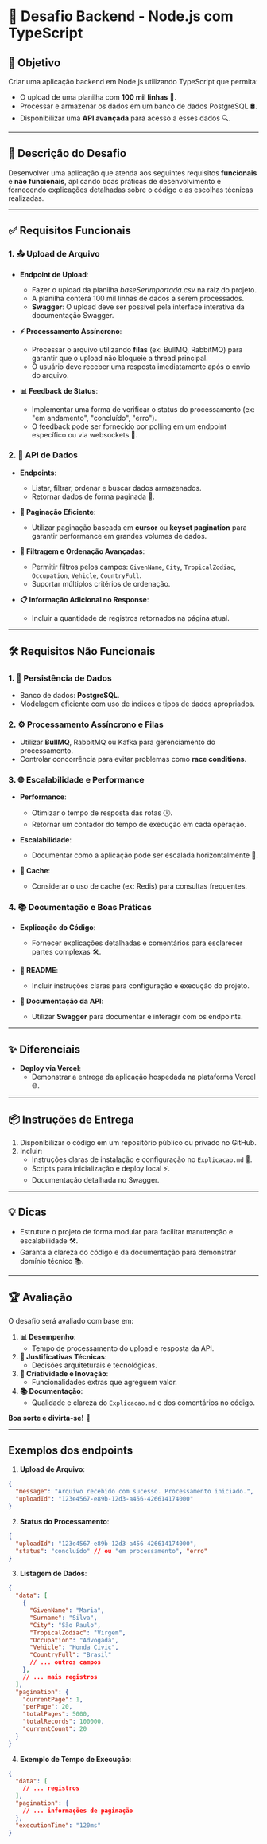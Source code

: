 # 🚀 Desafio Backend - Node.js com TypeScript

## 🎯 Objetivo
Criar uma aplicação backend em Node.js utilizando TypeScript que permita:

- O upload de uma planilha com **100 mil linhas** 📄.
- Processar e armazenar os dados em um banco de dados PostgreSQL 🛢️.
- Disponibilizar uma **API avançada** para acesso a esses dados 🔍.

---

## 📝 Descrição do Desafio
Desenvolver uma aplicação que atenda aos seguintes requisitos **funcionais** e **não funcionais**, aplicando boas práticas de desenvolvimento e fornecendo explicações detalhadas sobre o código e as escolhas técnicas realizadas.

---

## ✅ Requisitos Funcionais

### 1. 📤 Upload de Arquivo
- **Endpoint de Upload**:
  - Fazer o upload da planilha _baseSerImportada.csv_ na raiz do projeto.
  - A planilha conterá 100 mil linhas de dados a serem processados.
  - **Swagger**: O upload deve ser possível pela interface interativa da documentação Swagger.

- **⚡ Processamento Assíncrono**:
  - Processar o arquivo utilizando **filas** (ex: BullMQ, RabbitMQ) para garantir que o upload não bloqueie a thread principal.
  - O usuário deve receber uma resposta imediatamente após o envio do arquivo.

- **📊 Feedback de Status**:
  - Implementar uma forma de verificar o status do processamento (ex: "em andamento", "concluído", "erro").
  - O feedback pode ser fornecido por polling em um endpoint específico ou via websockets 🔄.

### 2. 🔎 API de Dados
- **Endpoints**:
  - Listar, filtrar, ordenar e buscar dados armazenados.
  - Retornar dados de forma paginada 📄.

- **📌 Paginação Eficiente**:
  - Utilizar paginação baseada em **cursor** ou **keyset pagination** para garantir performance em grandes volumes de dados.

- **🔧 Filtragem e Ordenação Avançadas**:
  - Permitir filtros pelos campos: `GivenName`, `City`, `TropicalZodiac`, `Occupation`, `Vehicle`, `CountryFull`.
  - Suportar múltiplos critérios de ordenação.

- **📋 Informação Adicional no Response**:
  - Incluir a quantidade de registros retornados na página atual.

---

## 🛠️ Requisitos Não Funcionais

### 1. 📂 Persistência de Dados
- Banco de dados: **PostgreSQL**.
- Modelagem eficiente com uso de índices e tipos de dados apropriados.

### 2. ⚙️ Processamento Assíncrono e Filas
- Utilizar **BullMQ**, RabbitMQ ou Kafka para gerenciamento do processamento.
- Controlar concorrência para evitar problemas como **race conditions**.

### 3. 🌐 Escalabilidade e Performance
- **Performance**:
  - Otimizar o tempo de resposta das rotas 🕒.
  - Retornar um contador do tempo de execução em cada operação.

- **Escalabilidade**:
  - Documentar como a aplicação pode ser escalada horizontalmente 🔀.

- **🧰 Cache**:
  - Considerar o uso de cache (ex: Redis) para consultas frequentes.

### 4. 📚 Documentação e Boas Práticas
- **Explicação do Código**:
  - Fornecer explicações detalhadas e comentários para esclarecer partes complexas 🛠️.

- **📖 README**:
  - Incluir instruções claras para configuração e execução do projeto.

- **📑 Documentação da API**:
  - Utilizar **Swagger** para documentar e interagir com os endpoints.

---

## ✨ Diferenciais
- **Deploy via Vercel**:
  - Demonstrar a entrega da aplicação hospedada na plataforma Vercel 🌐.

---

## 📦 Instruções de Entrega
1. Disponibilizar o código em um repositório público ou privado no GitHub.
2. Incluir:
   - Instruções claras de instalação e configuração no `Explicacao.md` 📜.
   - Scripts para inicialização e deploy local ⚡.
   - Documentação detalhada no Swagger.

---

## 💡 Dicas
- Estruture o projeto de forma modular para facilitar manutenção e escalabilidade 🛠️.
- Garanta a clareza do código e da documentação para demonstrar domínio técnico 📚.

---

## 🏆 Avaliação
O desafio será avaliado com base em:
1. **📊 Desempenho**:
   - Tempo de processamento do upload e resposta da API.
2. **📘 Justificativas Técnicas**:
   - Decisões arquiteturais e tecnológicas.
3. **🎨 Criatividade e Inovação**:
   - Funcionalidades extras que agreguem valor.
4. **📚 Documentação**:
   - Qualidade e clareza do `Explicacao.md` e dos comentários no código.

**Boa sorte e divirta-se!** 🚀

---

## Exemplos dos endpoints

1. **Upload de Arquivo**:
```json  
{
  "message": "Arquivo recebido com sucesso. Processamento iniciado.",
  "uploadId": "123e4567-e89b-12d3-a456-426614174000"
}
```  

2. **Status do Processamento**:
```json  
{
  "uploadId": "123e4567-e89b-12d3-a456-426614174000",
  "status": "concluído" // ou "em processamento", "erro"
}
```  

3. **Listagem de Dados**:
```json  
{
  "data": [
    {
      "GivenName": "Maria",
      "Surname": "Silva",
      "City": "São Paulo",
      "TropicalZodiac": "Virgem",
      "Occupation": "Advogada",
      "Vehicle": "Honda Civic",
      "CountryFull": "Brasil"
      // ... outros campos
    },
    // ... mais registros
  ],
  "pagination": {
    "currentPage": 1,
    "perPage": 20,
    "totalPages": 5000,
    "totalRecords": 100000,
    "currentCount": 20
  }
}
```  

4. **Exemplo de Tempo de Execução**:
```json 
{
  "data": [
    // ... registros
  ],
  "pagination": {
    // ... informações de paginação
  },
  "executionTime": "120ms"
}
```  